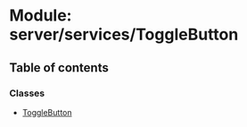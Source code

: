 # Module: server/services/ToggleButton

## Table of contents

### Classes

- [ToggleButton](../wiki/server.services.ToggleButton.ToggleButton)
